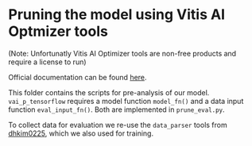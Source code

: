 # Pruning the model using Vitis AI Optmizer tools

(Note: Unfortunatly Vitis AI Optimizer tools are non-free products and require a license to run)

Official documentation can be found [here](https://www.xilinx.com/html_docs/vitis_ai/1_2/thf1576862844211.html).

This folder contains the scripts for pre-analysis of our model. ```vai_p_tensorflow``` requires a model function ```model_fn()``` and a data input function ```eval_input_fn()```. Both are implemented in ```prune_eval.py```. 

To collect data for evaluation we re-use the ```data_parser``` tools from [dhkim0225](https://github.com/dhkim0225/keras-image-segmentation/tree/eec48b96e9c7e8ac934268be56756eb8dac6ea6d), which we also used for training.

